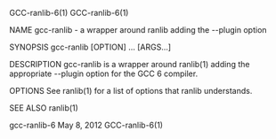 GCC-ranlib-6(1)                                                                                                                                                           GCC-ranlib-6(1)

NAME
       gcc-ranlib - a wrapper around ranlib adding the --plugin option

SYNOPSIS
       gcc-ranlib [OPTION] ... [ARGS...]

DESCRIPTION
       gcc-ranlib is a wrapper around ranlib(1) adding the appropriate --plugin option for the GCC 6 compiler.

OPTIONS
       See ranlib(1) for a list of options that ranlib understands.

SEE ALSO
       ranlib(1)

gcc-ranlib-6                                                                           May 8, 2012                                                                        GCC-ranlib-6(1)
